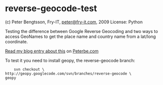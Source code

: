 reverse-geocode-test
====================

(c) Peter Bengtsson, Fry-IT, peter@fry-it.com, 2009
License: Python

Testing the difference between Google Reverse Geocoding and two ways
to access GeoNames to get the place name and country name from a
lat/long coordinate.

[Read my blog entry about this](http://www.peterbe.com/plog/google-reverse-geocoding-vs.-geonames/)
on [Peterbe.com](http://www.peterbe.com/)

To test it you need to install geopy, the reverse-geocode branch:

        svn checkout \
	http://geopy.googlecode.com/svn/branches/reverse-geocode \
	geopy
	
	